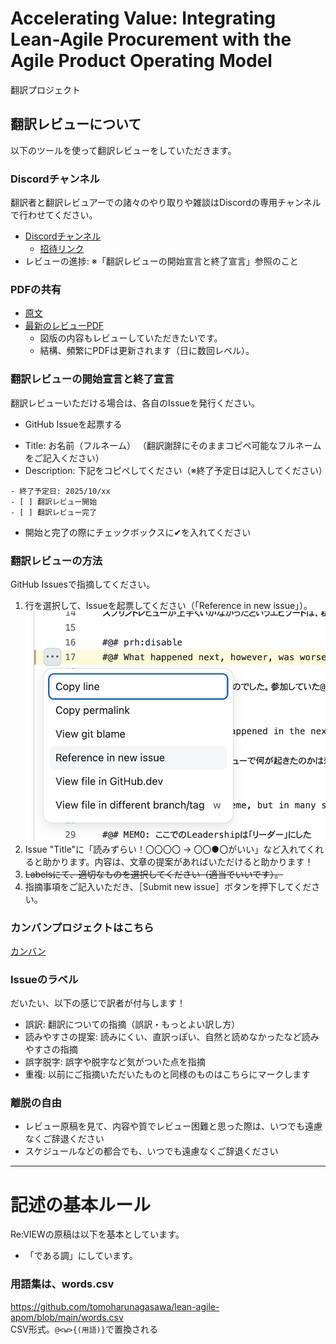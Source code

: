 # Accelerating Value: Integrating Lean-Agile Procurement with the Agile Product Operating Model
翻訳プロジェクト

## 翻訳レビューについて
以下のツールを使って翻訳レビューをしていただきます。

### Discordチャンネル
翻訳者と翻訳レビュアーでの諸々のやり取りや雑談はDiscordの専用チャンネルで行わせてください。

 * [Discordチャンネル](https://discord.com/channels/844471845716754442/1428901492244480150)   
   * [招待リンク](https://discord.gg/4c35N48QEM)
 * レビューの進捗: ※「翻訳レビューの開始宣言と終了宣言」参照のこと

### PDFの共有
 * [原文](https://www.scrum.org/resources/accelerating-value-integrating-lean-agile-procurement-agile-product-operating-model)
 * [最新のレビューPDF](https://evangelism-my.sharepoint.com/:b:/g/personal/nagasawa_servantworks_co_jp/EaWLdmoZ7UZJgFJn42_hkAMBMb-e2MUAtTYlZF5UnTQVhQ?e=INjLnn)
   * 図版の内容もレビューしていただきたいです。
   * 結構、頻繁にPDFは更新されます（日に数回レベル）。

### 翻訳レビューの開始宣言と終了宣言

翻訳レビューいただける場合は、各自のIssueを発行ください。

 * GitHub Issueを起票する
  - Title: お名前（フルネーム）
    （翻訳謝辞にそのままコピペ可能なフルネームをご記入ください）
  - Description: 下記をコピペしてください（※終了予定日は記入してください）
```
- 終了予定日: 2025/10/xx
- [ ] 翻訳レビュー開始
- [ ] 翻訳レビュー完了 
```
  - 開始と完了の際にチェックボックスに✔︎を入れてください

### 翻訳レビューの方法
GitHub Issuesで指摘してください。

 1. 行を選択して、Issueを起票してください（「Reference in new issue」）。
   ![](images/guide_for_review/creating_issue_on_GitHub.png)
 2. Issue "Title"に「読みずらい！〇〇〇〇 → 〇〇●〇がいい」など入れてくれると助かります。内容は、文章の提案があればいただけると助かります！
 3. <del>Labelsにて、適切なものを選択してください（適当でいいです）。</del>
 4. 指摘事項をご記入いただき、［Submit new issue］ボタンを押下してください。

### カンバンプロジェクトはこちら
[カンバン](https://github.com/users/tomoharunagasawa/projects/8/views/1)

### Issueのラベル

だいたい、以下の感じで訳者が付与します！

 * 誤訳: 翻訳についての指摘（誤訳・もっとよい訳し方）
 * 読みやすさの提案: 読みにくい、直訳っぽい、自然と読めなかったなど読みやすさの指摘
 * 誤字脱字: 誤字や脱字など気がついた点を指摘
 * 重複: 以前にご指摘いただいたものと同様のものはこちらにマークします


### 離脱の自由
 * レビュー原稿を見て、内容や質でレビュー困難と思った際は、いつでも遠慮なくご辞退ください
 * スケジュールなどの都合でも、いつでも遠慮なくご辞退ください

---

# 記述の基本ルール
Re:VIEWの原稿は以下を基本としています。

 * 「である調」にしています。

### 用語集は、words.csv
https://github.com/tomoharunagasawa/lean-agile-apom/blob/main/words.csv  
CSV形式。```@<w>{(用語)}```で置換される